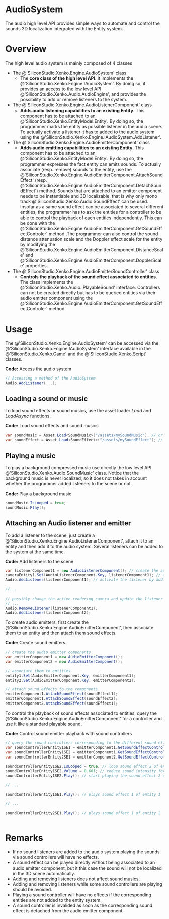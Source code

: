 # AudioSystem

The audio high level API provides simple ways to automate and control the sounds 3D localization integrated with the Entity system.

# Overview

The high level audio system is mainly composed of 4 classes

- The @'SiliconStudio.Xenko.Engine.AudioSystem' class
  - The **core class of the high level API**. It implements the @'SiliconStudio.Xenko.Engine.IAudioSystem'. By doing so, it provides an access to the low level API @'SiliconStudio.Xenko.Audio.AudioEngine', and provides the possibility to add or remove listeners to the system. 
- The @'SiliconStudio.Xenko.Engine.AudioListenerComponent' class 
  - **Adds audio listening capabilities to an existing Entity**. This component has to be attached to an @'SiliconStudio.Xenko.EntityModel.Entity'. By doing so, the programmer marks the entity as possible listener in the audio scene. To actually activate a listener it has to added to the audio system using the @'SiliconStudio.Xenko.Engine.IAudioSystem.AddListener'.
- The @'SiliconStudio.Xenko.Engine.AudioEmitterComponent' class 
  - **Adds audio emitting capabilities to an existing Entity**. This component has to be attached to an @'SiliconStudio.Xenko.EntityModel.Entity'. By doing so, the programmer expresses the fact entity can emits sounds. To actually associate (resp. remove) sounds to the entity, use the @'SiliconStudio.Xenko.Engine.AudioEmitterComponent.AttachSoundEffect' (resp. @'SiliconStudio.Xenko.Engine.AudioEmitterComponent.DetachSoundEffect') method. Sounds that are attached to an emitter component needs to be instantiable and 3D localizable, that is why only mono track @'SiliconStudio.Xenko.Audio.SoundEffect' can be used. Insofar as a same sound effect can be associated to several different entities, the programmer has to ask the entities for a controller to be able to control the playback of each entities independently. This can be done with the @'SiliconStudio.Xenko.Engine.AudioEmitterComponent.GetSoundEffectControler' method .The programmer can also control the sound distance attenuation scale and the Doppler effect scale for the entity by modifying the @'SiliconStudio.Xenko.Engine.AudioEmitterComponent.DistanceScale' and @'SiliconStudio.Xenko.Engine.AudioEmitterComponent.DopplerScale' properties.
- The @'SiliconStudio.Xenko.Engine.AudioEmitterSoundController' class 
  - **Controls the playback of the sound effect associated to entities**. The class implements the @'SiliconStudio.Xenko.Audio.IPlayableSound' interface. Controllers can not be created directly but has to be queried entities via their audio emitter component using the @'SiliconStudio.Xenko.Engine.AudioEmitterComponent.GetSoundEffectControler' method.

# Usage

The @'SiliconStudio.Xenko.Engine.AudioSystem' can be accessed via the @'SiliconStudio.Xenko.Engine.IAudioSystem' interface available in the @'SiliconStudio.Xenko.Game' and the @'SiliconStudio.Xenko.Script' classes.

**Code:** Access the audio system

```cs
// Accessing a method of the AudioSystem
Audio.AddListener(...);
```


## Loading a sound or music

To load sound effects or sound musics, use the asset loader *Load* and *LoadAsync* functions.

 

**Code:** Load sound effects and sound musics

```cs
var soundMusic = Asset.Load<SoundMusic>("/assets/mySoundMusic"); // or await Asset.LoadAsync<SoundMusic>("/assets/mySoundMusic");
var soundEffect = Asset.Load<SoundEffect>("/assets/mySoundEffect"); // or await Asset.LoadAsync<SoundEffect>("/assets/mySoundEffect");
```


## Playing a music

To play a background compressed music use directly the low level API @'SiliconStudio.Xenko.Audio.SoundMusic' class. Notice that the background music is never localized, so it does not takes in account whether the programmer added listeners to the scene or not.

 

**Code:** Play a background music

```cs
soundMusic.IsLooped = true;
soundMusic.Play();
```


## Attaching an Audio listener and emitter

To add a listener to the scene, just create a @'SiliconStudio.Xenko.Engine.AudioListenerComponent', attach it to an entity and then add it to the audio system. Several listeners can be added to the system at the same time. 

**Code:** Add listeners to the scene

```cs
var listenerComponent1 = new AudioListenerComponent(); // create the audio listener component
cameraEntity1.Set(AudioListenerComponent.Key, listenerComponent1); // attach it to the camera entity
Audio.AddListener(listenerComponent1); // activate the listener by adding it to the audio system
 
//...
 
// possibly change the active rendering camera and update the listener in accordance.
// ...
Audio.RemoveListener(listenerComponent1);
Audio.AddListener(listenerComponent2);
```


 

To create audio emitters, first create the @'SiliconStudio.Xenko.Engine.AudioEmitterComponent', then associate them to an entity and then attach them sound effects.

**Code:** Create sound emitters

```cs
// create the audio emitter components
var emitterComponent1 = new AudioEmitterComponent(); 
var emitterComponent2 = new AudioEmitterComponent();
 
// associate them to entities
entity1.Set(AudioEmitterComponent.Key, emitterComponent1);
entity2.Set(AudioEmitterComponent.Key, emitterComponent2);

// attach sound effects to the components
emitterComponent1.AttachSoundEffect(soundEffect1);
emitterComponent1.AttachSoundEffect(soundEffect2);
emitterComponent2.AttachSoundEffect(soundEffect1);
```


 

To control the playback of sound effects associated to entities, query the @'SiliconStudio.Xenko.Engine.AudioEmitterComponent' for a controller and use it like a standard playable sound.

**Code:** Control sound emitter playback with sound controllers

```cs
// query the sound controllers corresponding to the different sound effects and entities.
var soundControllerEntity1SE1 = emitterComponent1.GetSoundEffectController(soundEffect1);
var soundControllerEntity1SE2 = emitterComponent1.GetSoundEffectController(soundEffect2);
var soundControllerEntity2SE1 = emitterComponent2.GetSoundEffectController(soundEffect1);
 
soundControllerEntity1SE2.IsLooped = true; // loop sound effect 2 of entity 1
soundControllerEntity1SE2.Volume = 0.60f; // reduce sound intensity for sound effect 2 of entity 1
soundControllerEntity1SE2.Play(); // start playing the sound effect 2 of entity 1
 
// ...
 
soundControllerEntity1SE1.Play(); // plays sound effect 1 of entity 1
 
// ... 

soundControllerEntity2SE1.Play(); // plays sound effect 1 of entity 2
 
```


# Remarks

- If no sound listeners are added to the audio system playing the sounds via sound controllers will have no effects.
- A sound effect can be played directly without being associated to an audio emitter component, but it this case the sound will not be localized in the 3D scene automatically.
- Adding and removing listeners does not affect sound musics.
- Adding and removing listeners while some sound controllers are playing should be avoided. 
- Playing a sound controller will have no effects if the corresponding entities are not added to the entity system.
- A sound controller is invalided as soon as the corresponding sound effect is detached from the audio emitter component.

